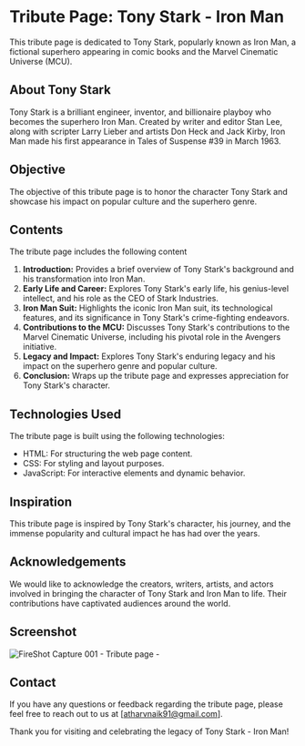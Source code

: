 # Tribute Page: Tony Stark - Iron Man

This tribute page is dedicated to Tony Stark, popularly known as Iron Man, a fictional superhero appearing in comic books and the Marvel Cinematic Universe (MCU).

## About Tony Stark

Tony Stark is a brilliant engineer, inventor, and billionaire playboy who becomes the superhero Iron Man. Created by writer and editor Stan Lee, along with scripter Larry Lieber and artists Don Heck and Jack Kirby, Iron Man made his first appearance in Tales of Suspense #39 in March 1963.

## Objective

The objective of this tribute page is to honor the character Tony Stark and showcase his impact on popular culture and the superhero genre.

## Contents

The tribute page includes the following content

1. **Introduction:** Provides a brief overview of Tony Stark's background and his transformation into Iron Man.
2. **Early Life and Career:** Explores Tony Stark's early life, his genius-level intellect, and his role as the CEO of Stark Industries.
3. **Iron Man Suit:** Highlights the iconic Iron Man suit, its technological features, and its significance in Tony Stark's crime-fighting endeavors.
4. **Contributions to the MCU:** Discusses Tony Stark's contributions to the Marvel Cinematic Universe, including his pivotal role in the Avengers initiative.
5. **Legacy and Impact:** Explores Tony Stark's enduring legacy and his impact on the superhero genre and popular culture.
6. **Conclusion:** Wraps up the tribute page and expresses appreciation for Tony Stark's character.

## Technologies Used

The tribute page is built using the following technologies:

- HTML: For structuring the web page content.
- CSS: For styling and layout purposes.
- JavaScript: For interactive elements and dynamic behavior.

## Inspiration

This tribute page is inspired by Tony Stark's character, his journey, and the immense popularity and cultural impact he has had over the years.

## Acknowledgements

We would like to acknowledge the creators, writers, artists, and actors involved in bringing the character of Tony Stark and Iron Man to life. Their contributions have captivated audiences around the world.

## Screenshot

![FireShot Capture 001 - Tribute page - ](https://github.com/atharvnaik07/OIBSIP_Tribute-page/assets/114814921/db6f7b32-abc2-4606-af9d-b072713ab2fd)


## Contact

If you have any questions or feedback regarding the tribute page, please feel free to reach out to us at [atharvnaik91@gmail.com].

Thank you for visiting and celebrating the legacy of Tony Stark - Iron Man!
